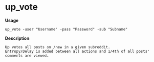 # up_vote

**Usage**

```
up_vote -user "Username" -pass "Password" -sub "Subname"
```

**Description**

```
Up votes all posts on /new in a given subreddit.
Entropy/Delay is added between all actions and 1/4th of all posts' comments are viewed.
```
